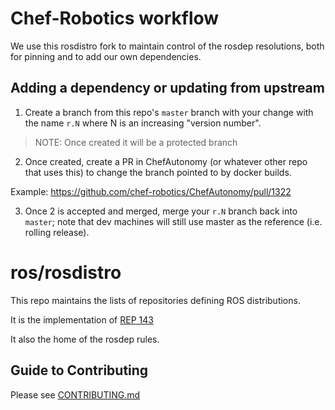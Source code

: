 # Chef-Robotics workflow

We use this rosdistro fork to maintain control of the rosdep
resolutions, both for pinning and to add our own dependencies.

## Adding a dependency or updating from upstream

1. Create a branch from this repo's `master` branch with your change
  with the name `r.N` where N is an increasing "version number".
  > NOTE: Once created it will be a protected branch

2. Once created, create a PR in ChefAutonomy (or whatever other repo
  that uses this) to change the branch pointed to by docker builds.

  Example: https://github.com/chef-robotics/ChefAutonomy/pull/1322

3. Once 2 is accepted and merged, merge your `r.N` branch back into
  `master`; note that dev machines will still use master as the
  reference (i.e. rolling release).

# ros/rosdistro

This repo maintains the lists of repositories defining ROS distributions.

It is the implementation of [REP 143](http://ros.org/reps/rep-0143.html)

It also the home of the rosdep rules.

Guide to Contributing
---------------------

Please see [CONTRIBUTING.md](CONTRIBUTING.md)

